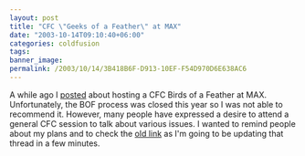 ```yaml
---
layout: post
title: "CFC \"Geeks of a Feather\" at MAX"
date: "2003-10-14T09:10:40+06:00"
categories: coldfusion 
tags: 
banner_image: 
permalink: /2003/10/14/3B418B6F-D913-10EF-F54D970D6E638AC6
---
```


A while ago I <a href="http://www.camdenfamily.com/morpheus/blog/index.cfm?mode=entry&entry=395FDE79-0732-EF30-DC09F951F4E80705">posted</a> about hosting a CFC Birds of a Feather at MAX. Unfortunately, the BOF process was closed this year so I was not able to recommend it. However, many people have expressed a desire to attend a general CFC session to talk about various issues. I wanted to remind people about my plans and to check the <a href="http://www.camdenfamily.com/morpheus/blog/index.cfm?mode=entry&entry=395FDE79-0732-EF30-DC09F951F4E80705">old link</a> as I'm going to be updating that thread in a few minutes.